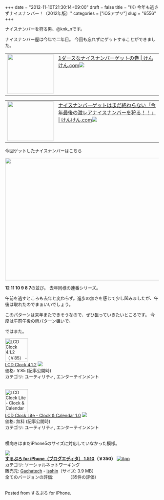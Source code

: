 +++
date = "2012-11-10T21:30:14+09:00"
draft = false
title = "(K) 今年も逃さずナイスナンバー！（2012年版）"
categories = ["iOSアプリ"]
slug = "6556"
+++

ナイスナンバーを狩る男、@knk_nです。

ナイスナンバー歴は今年で二年目。
今回も忘れずにゲットすることができました。

<table width="100%"><td valign="top" width="150"><a href="http://knk-n.com/2011/11/11/nicenumber111111111111/" target="_blank"><img border="0" src="http://knk-n.com/wp-content/uploads/2012/11/slooProImg_20121110213013.png" width="150" height="130" /></a></td><td valign="top"><a href="http://knk-n.com/2011/11/11/nicenumber111111111111/" target="_blank">1ダースなナイスナンバーゲットの巻 | けんけん.com</a><a href="http://b.hatena.ne.jp/entry/http://knk-n.com/2011/11/11/nicenumber111111111111/" target="_blank"><img border="0" src="http://b.hatena.ne.jp/entry/image/large/http://knk-n.com/2011/11/11/nicenumber111111111111/" /></a><br></td></table>

<table width="100%"><td valign="top" width="150"><a href="http://knk-n.com/2011/12/13/nicenumber111213141516/" target="_blank"><img border="0" src="http://knk-n.com/wp-content/uploads/2011/12/111213141516.jpg" width="150" height="130" /></a></td><td valign="top"><a href="http://knk-n.com/2011/12/13/nicenumber111213141516/" target="_blank">ナイスナンバーゲットはまだ終わらない「今年最後の激レアナイスナンバーを狩る！！」 | けんけん.com</a><a href="http://b.hatena.ne.jp/entry/http://knk-n.com/2011/12/13/nicenumber111213141516/" target="_blank"><img border="0" src="http://b.hatena.ne.jp/entry/image/large/http://knk-n.com/2011/12/13/nicenumber111213141516/" /></a><br></td></table>


<!--more-->

今回ゲットしたナイスナンバーはこちら

<img src="http://knk-n.com/wp-content/uploads/2012/11/slooProImg_20121110213012.jpg" alt="" width="600" height="400" class="slooProImg" />

<strong>12 11 10 9 8 7</strong>の並び。
去年同様の連番シリーズ。

午前を逃すところも去年と変わらず。進歩の無さを感じて少し凹みましたが、午後は取れたのでまぁいいでしょう。

このパターンは来年またできそうなので、ぜひ狙っていきたいところです。
今度は午前午後の両パターン狙いで。

ではまた。

<table class="appstorehelper"><a href="http://click.linksynergy.com/fs-bin/stat?id=48HB7K3zmMg&offerid=94348&type=3&subid=0&tmpid=2192&RD_PARM1=https%253A%252F%252Fitunes.apple.com%252Fjp%252Fapp%252Flcd-clock%252Fid295737235%253Fmt%253D8%2526uo%253D4%2526partnerId%253D30" target="new"><img class="appstorehelper_appicn" width="75" height="75" src="http://a542.phobos.apple.com/us/r1000/101/Purple/v4/b7/25/30/b725303e-226b-49d8-410d-f5126c756b9a/mzm.yzmzeuof.175x175-75.jpg" alt="LCD Clock 4.1.2（￥85） - forYou inc. - forYou inc."></a><div class="appstorehelper_text"><a href="http://click.linksynergy.com/fs-bin/stat?id=48HB7K3zmMg&offerid=94348&type=3&subid=0&tmpid=2192&RD_PARM1=https%253A%252F%252Fitunes.apple.com%252Fjp%252Fapp%252Flcd-clock%252Fid295737235%253Fmt%253D8%2526uo%253D4%2526partnerId%253D30" target="new">LCD Clock 4.1.2</a> <a href="http://click.linksynergy.com/fs-bin/stat?id=48HB7K3zmMg&offerid=94348&type=3&subid=0&tmpid=2192&RD_PARM1=https%253A%252F%252Fitunes.apple.com%252Fjp%252Fapp%252Flcd-clock%252Fid295737235%253Fmt%253D8%2526uo%253D4%2526partnerId%253D30" target="itunes_store"><img class="appstorehelper_icn" src="http://ax.phobos.apple.com.edgesuite.net/ja_jp/images/web/linkmaker/badge_appstore-sm.gif" ></a><br>価格: ￥85 (記事公開時)<br>カテゴリ: ユーティリティ, エンターテインメント<br></div></table>

<table class="appstorehelper"><a href="http://click.linksynergy.com/fs-bin/stat?id=48HB7K3zmMg&offerid=94348&type=3&subid=0&tmpid=2192&RD_PARM1=https%253A%252F%252Fitunes.apple.com%252Fjp%252Fapp%252Flcd-clock-lite-clock-calendar%252Fid567652828%253Fmt%253D8%2526uo%253D4%2526partnerId%253D30" target="new"><img class="appstorehelper_appicn" width="75" height="75" src="http://a1441.phobos.apple.com/us/r1000/095/Purple/v4/68/53/b7/6853b7aa-1461-3e0d-2b42-419fdf44f6c1/mzm.lspyyczo.175x175-75.jpg" alt="LCD Clock Lite - Clock & Calendar 1.0（無料） - forYou inc. - forYou inc."></a><div class="appstorehelper_text"><a href="http://click.linksynergy.com/fs-bin/stat?id=48HB7K3zmMg&offerid=94348&type=3&subid=0&tmpid=2192&RD_PARM1=https%253A%252F%252Fitunes.apple.com%252Fjp%252Fapp%252Flcd-clock-lite-clock-calendar%252Fid567652828%253Fmt%253D8%2526uo%253D4%2526partnerId%253D30" target="new">LCD Clock Lite - Clock & Calendar 1.0</a> <a href="http://click.linksynergy.com/fs-bin/stat?id=48HB7K3zmMg&offerid=94348&type=3&subid=0&tmpid=2192&RD_PARM1=https%253A%252F%252Fitunes.apple.com%252Fjp%252Fapp%252Flcd-clock-lite-clock-calendar%252Fid567652828%253Fmt%253D8%2526uo%253D4%2526partnerId%253D30" target="itunes_store"><img class="appstorehelper_icn" src="http://ax.phobos.apple.com.edgesuite.net/ja_jp/images/web/linkmaker/badge_appstore-sm.gif" ></a><br>価格: 無料 (記事公開時)<br>カテゴリ: ユーティリティ, エンターテインメント<br></div></table>

横向きはまだiPhone5のサイズに対応していなかった模様。




<table class="appstorehelper"><a href="http://itunes.apple.com/jp/app/surupuro-for-iphone-buroguedita/id436676299?mt=8&uo=4" rel="nofollow" target="_blank"><img class="appstorehelper_appicn" src="http://a5.mzstatic.com/us/r1000/109/Purple/v4/0e/54/fa/0e54fae9-d4cd-4224-9ab3-f6dbe395502a/mza_2385781230882958089.jpg" /></a><div class="appstorehelper_text"><a href="http://itunes.apple.com/jp/app/surupuro-for-iphone-buroguedita/id436676299?mt=8&uo=4" rel="nofollow" target="_blank"><b>するぷろ for iPhone（ブログエディタ） 1.510</a>（&#65509;350）</b> <a href="http://itunes.apple.com/jp/app/surupuro-for-iphone-buroguedita/id436676299?mt=8&uo=4" rel="nofollow" target="_blank"><img alt="App" src="http://ax.phobos.apple.com.edgesuite.net/ja_jp/images/web/linkmaker/badge_appstore-sm.gif" style="vertical-align: text-bottom;" /></b></a><br />カテゴリ: ソーシャルネットワーキング<br />販売元: <a href="$artistUrl$" target="_blank">Gachatech</a> - <a href="http://wayohoo.com/ios/apps/sns/slpro-for-iphone.html" target="_blank">isshin</a>（サイズ: 3.9 MB）<br />全てのバージョンの評価: <img src="http://r.mzstatic.com/htmlResources/1043/web-storefront/images/rating_star.png" height="11px" width="11px" /><img src="http://r.mzstatic.com/htmlResources/1043/web-storefront/images/rating_star.png" height="11px" width="11px" /><img src="http://r.mzstatic.com/htmlResources/1043/web-storefront/images/rating_star.png" height="11px" width="11px" /><img src="http://r.mzstatic.com/htmlResources/1043/web-storefront/images/rating_star.png" height="11px" width="11px" />（35件の評価）<br clear="all" /></div> </table> Posted from するぷろ for iPhone.
